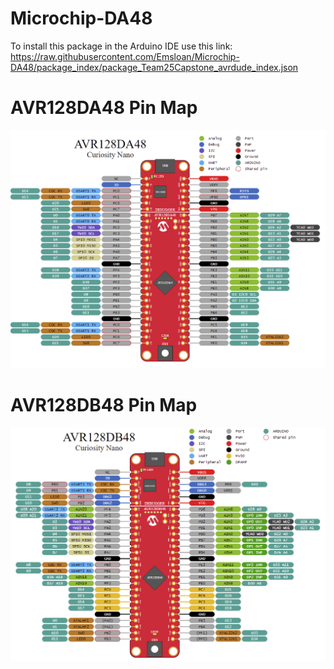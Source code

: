 # Microchip-DA48
To install this package in the Arduino IDE use this link:
https://raw.githubusercontent.com/Emsloan/Microchip-DA48/package_index/package_Team25Capstone_avrdude_index.json


# AVR128DA48 Pin Map
![Alt text](pics/AVR128DA48_pin_map.png "AVR128DA48")


# AVR128DB48 Pin Map
![AVR128DB48](pics/AVR128DB48_pin_map.png "AVR128DB48")
